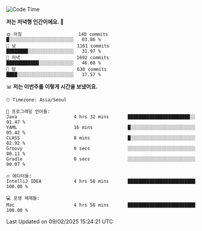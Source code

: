   <!--START_SECTION:waka-->
![Code Time](http://img.shields.io/badge/Code%20Time-489%20hrs%2037%20mins-blue)

**저는 저녁형 인간이에요. 🦉** 

```text
🌞 아침                     140 commits         █░░░░░░░░░░░░░░░░░░░░░░░░   03.86 % 
🌆 낮　                     1161 commits        ████████░░░░░░░░░░░░░░░░░   31.97 % 
🌃 저녁                     1692 commits        ████████████░░░░░░░░░░░░░   46.60 % 
🌙 밤　                     638 commits         ████░░░░░░░░░░░░░░░░░░░░░   17.57 % 
```


📊 **저는 이번주를 이렇게 시간을 보냈어요.** 

```text
🕑︎ Timezone: Asia/Seoul

💬 프로그래밍 언어들: 
Java                     4 hrs 32 mins       ███████████████████████░░   91.47 % 
YAML                     16 mins             █░░░░░░░░░░░░░░░░░░░░░░░░   05.42 % 
CLASS                    8 mins              █░░░░░░░░░░░░░░░░░░░░░░░░   02.92 % 
Groovy                   0 secs              ░░░░░░░░░░░░░░░░░░░░░░░░░   00.11 % 
Gradle                   0 secs              ░░░░░░░░░░░░░░░░░░░░░░░░░   00.07 % 

🔥 에디터들: 
IntelliJ IDEA            4 hrs 58 mins       █████████████████████████   100.00 % 

💻 운영 체제들: 
Mac                      4 hrs 58 mins       █████████████████████████   100.00 % 
```


 Last Updated on 09/02/2025 15:24:21 UTC
<!--END_SECTION:waka-->
